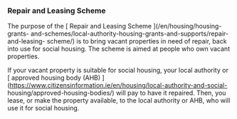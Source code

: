 ###  **Repair and Leasing Scheme**

The purpose of the [ Repair and Leasing Scheme ](/en/housing/housing-grants-
and-schemes/local-authority-housing-grants-and-supports/repair-and-leasing-
scheme/) is to bring vacant properties in need of repair, back into use for
social housing. The scheme is aimed at people who own vacant properties.

If your vacant property is suitable for social housing, your local authority
or [ approved housing body (AHB)
](https://www.citizensinformation.ie/en/housing/local-authority-and-social-
housing/approved-housing-bodies/) will pay to have it repaired. Then, you
lease, or make the property available, to the local authority or AHB, who will
use it for social housing.
